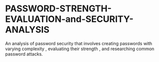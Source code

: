 # PASSWORD-STRENGTH-EVALUATION-and-SECURITY-ANALYSIS
An analysis of password security that involves creating passwords with varying complexity , evaluating their strength , and researching common password attacks.
